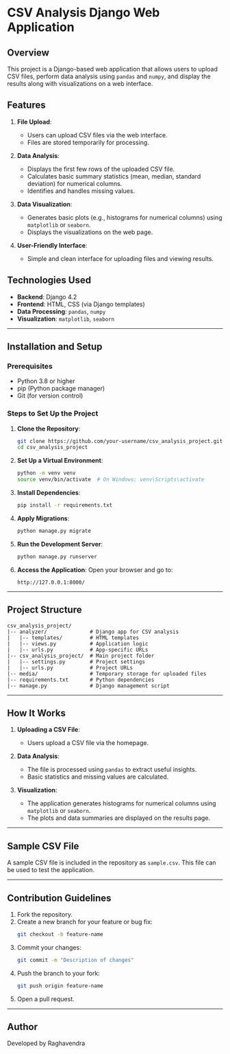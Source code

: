 # CSV Analysis Django Web Application

## Overview

This project is a Django-based web application that allows users to upload CSV files, perform data analysis using `pandas` and `numpy`, and display the results along with visualizations on a web interface.

## Features

1. **File Upload**:

   - Users can upload CSV files via the web interface.
   - Files are stored temporarily for processing.

2. **Data Analysis**:

   - Displays the first few rows of the uploaded CSV file.
   - Calculates basic summary statistics (mean, median, standard deviation) for numerical columns.
   - Identifies and handles missing values.

3. **Data Visualization**:

   - Generates basic plots (e.g., histograms for numerical columns) using `matplotlib` or `seaborn`.
   - Displays the visualizations on the web page.

4. **User-Friendly Interface**:

   - Simple and clean interface for uploading files and viewing results.

## Technologies Used

- **Backend**: Django 4.2
- **Frontend**: HTML, CSS (via Django templates)
- **Data Processing**: `pandas`, `numpy`
- **Visualization**: `matplotlib`, `seaborn`

---

## Installation and Setup

### Prerequisites

- Python 3.8 or higher
- pip (Python package manager)
- Git (for version control)

### Steps to Set Up the Project

1. **Clone the Repository**:

   ```bash
   git clone https://github.com/your-username/csv_analysis_project.git
   cd csv_analysis_project
   ```

2. **Set Up a Virtual Environment**:

   ```bash
   python -m venv venv
   source venv/bin/activate  # On Windows: venv\Scripts\activate
   ```

3. **Install Dependencies**:

   ```bash
   pip install -r requirements.txt
   ```

4. **Apply Migrations**:

   ```bash
   python manage.py migrate
   ```

5. **Run the Development Server**:

   ```bash
   python manage.py runserver
   ```

6. **Access the Application**:
   Open your browser and go to:

   ```
   http://127.0.0.1:8000/
   ```

---

## Project Structure

```
csv_analysis_project/
|-- analyzer/              # Django app for CSV analysis
|   |-- templates/         # HTML templates
|   |-- views.py           # Application logic
|   |-- urls.py            # App-specific URLs
|-- csv_analysis_project/  # Main project folder
|   |-- settings.py        # Project settings
|   |-- urls.py            # Project URLs
|-- media/                 # Temporary storage for uploaded files
|-- requirements.txt       # Python dependencies
|-- manage.py              # Django management script
```

---

## How It Works

1. **Uploading a CSV File**:

   - Users upload a CSV file via the homepage.

2. **Data Analysis**:

   - The file is processed using `pandas` to extract useful insights.
   - Basic statistics and missing values are calculated.

3. **Visualization**:

   - The application generates histograms for numerical columns using `matplotlib` or `seaborn`.
   - The plots and data summaries are displayed on the results page.

---

## Sample CSV File

A sample CSV file is included in the repository as `sample.csv`. This file can be used to test the application.

---

## Contribution Guidelines

1. Fork the repository.
2. Create a new branch for your feature or bug fix:
   ```bash
   git checkout -b feature-name
   ```
3. Commit your changes:
   ```bash
   git commit -m "Description of changes"
   ```
4. Push the branch to your fork:
   ```bash
   git push origin feature-name
   ```
5. Open a pull request.

---

## Author

Developed by Raghavendra

